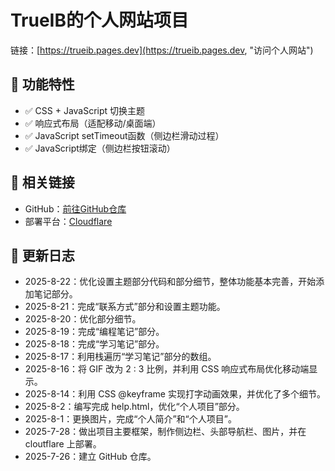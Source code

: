# TrueIB的个人网站项目
链接：[https://trueib.pages.dev](https://trueib.pages.dev, "访问个人网站")
 
## 🌟 功能特性
- ✅ CSS + JavaScript 切换主题
- ✅ 响应式布局（适配移动/桌面端）
- ✅ JavaScript setTimeout函数（侧边栏滑动过程）
- ✅ JavaScript绑定（侧边栏按钮滚动）
 
## 🔗 相关链接
- GitHub：[前往GitHub仓库](https://github.com/trueib/trueib.pages.dev, "前往GitHub仓库")
- 部署平台：[Cloudflare](https://dash.cloudflare.com, "前往Cloudflare")

## 📄 更新日志
- 2025-8-22：优化设置主题部分代码和部分细节，整体功能基本完善，开始添加笔记部分。
- 2025-8-21：完成“联系方式”部分和设置主题功能。
- 2025-8-20：优化部分细节。
- 2025-8-19：完成“编程笔记”部分。
- 2025-8-18：完成“学习笔记”部分。
- 2025-8-17：利用栈遍历“学习笔记”部分的数组。
- 2025-8-16：将 GIF 改为 2 : 3 比例，并利用 CSS 响应式布局优化移动端显示。
- 2025-8-14：利用 CSS @keyframe 实现打字动画效果，并优化了多个细节。
- 2025-8-2：编写完成 help.html，优化“个人项目”部分。
- 2025-8-1：更换图片，完成“个人简介”和“个人项目”。
- 2025-7-28：做出项目主要框架，制作侧边栏、头部导航栏、图片，并在 cloutflare 上部署。
- 2025-7-26：建立 GitHub 仓库。
